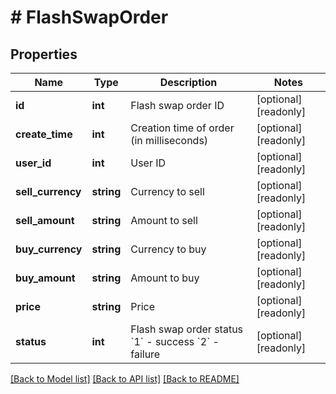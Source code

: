 # # FlashSwapOrder

## Properties

Name | Type | Description | Notes
------------ | ------------- | ------------- | -------------
**id** | **int** | Flash swap order ID | [optional] [readonly] 
**create_time** | **int** | Creation time of order (in milliseconds) | [optional] [readonly] 
**user_id** | **int** | User ID | [optional] [readonly] 
**sell_currency** | **string** | Currency to sell | [optional] [readonly] 
**sell_amount** | **string** | Amount to sell | [optional] [readonly] 
**buy_currency** | **string** | Currency to buy | [optional] [readonly] 
**buy_amount** | **string** | Amount to buy | [optional] [readonly] 
**price** | **string** | Price | [optional] [readonly] 
**status** | **int** | Flash swap order status  &#x60;1&#x60; - success &#x60;2&#x60; - failure | [optional] [readonly] 

[[Back to Model list]](../../README.md#documentation-for-models) [[Back to API list]](../../README.md#documentation-for-api-endpoints) [[Back to README]](../../README.md)
